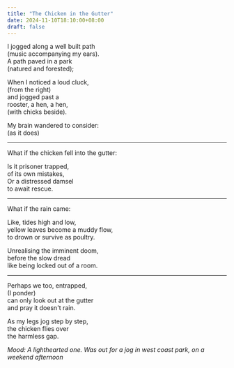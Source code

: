 ```yaml
---
title: "The Chicken in the Gutter"
date: 2024-11-10T18:10:00+08:00
draft: false
---
```


I jogged along a well built path   
(music accompanying my ears).  
A path paved in a park   
(natured and forested);  

When I noticed a loud cluck,  
(from the right)  
and jogged past a  
rooster, a hen, a hen,  
(with chicks beside).  

My brain wandered to consider:  
(as it does)

---

What if the chicken fell into the gutter: 

Is it prisoner trapped,  
of its own mistakes,  
Or a distressed damsel   
to await rescue.  

---

What if the rain came:  

Like, tides high and low,  
yellow leaves become a muddy flow,  
to drown or survive as poultry.  

Unrealising the imminent doom,  
before the slow dread   
like being locked out of a room.  

---

Perhaps we too, entrapped,     
(I ponder)  
can only look out at the gutter  
and pray it doesn't rain.  

As my legs jog step by step,  
the chicken flies over  
the harmless gap.   


*Mood: A lighthearted one. Was out for a jog in west coast park, on a weekend afternoon*